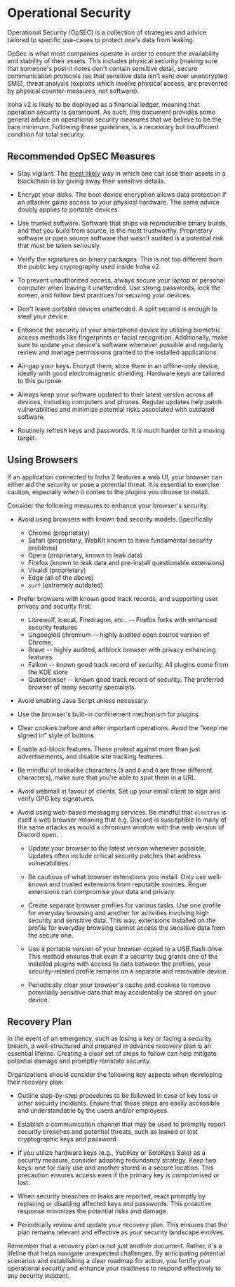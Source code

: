 # Operational Security

Operational Security (OpSEC) is a collection of strategies and advice tailored to specific use-cases to protect one's data from leaking. 

OpSec is what most companies operate in order to ensure the availability and stability of their assets. This includes physical security (making sure that someone's post-it notes don't contain sensitive data), secure communication protocols (so that sensitive data isn't sent over unencrypted SMS), threat analysis (exploits which involve physical access, are prevented by physical counter-measures, not software). 

Iroha v2 is likely to be deployed as a financial ledger, meaning that operation security is paramount. As such, this document provides some general advice on operational security measures that we believe to be the bare minimum. Following these guidelines, is a necessary but insufficient condition for total security. 

## Recommended OpSEC Measures

- Stay vigilant. The [most likely](https://arxiv.org/pdf/2209.08356.pdf) way in which one can lose their assets in a blockchain is by giving away their sensitive details. 

- Encrypt your disks. The boot device encryption allows data protection if an attacker gains access to your physical hardware. The same advice doubly applies to portable devices.

- Use trusted software. Software that ships via reproducible binary builds, and that you build from source, is the most trustworthy. Proprietary software or open source software that wasn't audited is a potential risk that must be taken seriously. 

- Verify the signatures on binary packages. This is not too different from the public key cryptography used inside Iroha v2. 

- To prevent unauthorized access, always secure your laptop or personal computer when leaving it unattended. Use strong passwords, lock the screen, and follow best practices for securing your devices.

- Don't leave portable devices unattended. A split second is enough to steal your device. 

- Enhance the security of your smartphone device by utilizing biometric access methods like fingerprints or facial recognition. Additionally, make sure to update your device's software whenever possible and regularly review and manage permissions granted to the installed applications.

- Air-gap your keys. Encrypt them, store them in an offline-only device, ideally with good electromagnetic shielding. Hardware keys are tailored to this purpose. 

- Always keep your software updated to their latest version across all devices, including computers and phones. Regular updates help patch vulnerabilities and minimize potential risks associated with outdated software.

- Routinely refresh keys and passwords. It is much harder to hit a moving target.

## Using Browsers

If an application connected to Iroha 2 features a web UI, your browser can either aid the security or pose a potential threat. It is essential to exercise caution, especially when it comes to the plugins you choose to install.

Consider the following measures to enhance your browser's security:
- Avoid using browsers with known bad security models. Specifically
  * Chrome (proprietary)
  * Safari (proprietary, WebKit known to have fundamental security problems)
  * Opera (proprietary, known to leak data)
  * Firefox (known to leak data and pre-install questionable extensions)
  * Vivaldi (proprietary)
  * Edge (all of the above)
  * `surf` (extremely outdated)
- Prefer browsers with known good track records, and supporting user privacy and security first:
  * Librewolf, Icecat, Firedragon, _etc._.  -- Firefox forks with enhanced security features
  * Ungoogled chromium -- highly audited open source version of Chrome, 
  * Brave -- highly audited, adblock browser with privacy enhancing features
  * Falkon -- known good track record of security. All plugins come from the KDE store
  * Qutebrowser -- known good track record of security. The preferred browser of many security specialists. 
  
- Avoid enabling Java Script unless necessary. 

- Use the browser's built-in confinement mechanism for plugins. 

- Clear cookies before and after important operations. Avoid the "keep me signed in" style of buttons. 

- Enable ad-block features. These protect against more than just advertisements, and disable site tracking features. 

- Be mindful of lookalike characters (`0` and `O` and `О` are three different characters), make sure that you're able to spot them in a URL. 

- Avoid webmail in favour of clients. Set up your email client to sign and verify GPG key signatures. 

- Avoid using web-based messaging services. Be mindful that `electron` is itself a web browser meaning that e.g. Discord is susceptible to many of the same attacks as would a chromium window with the web version of Discord open. 
  - Update your browser to the latest version whenever possible. Updates often include critical security patches that address vulnerabilities.

  - Be cautious of what browser extenstions you install. Only use well-known and trusted extensions from reputable sources. Rogue extensions can compromise your data and privacy.

  - Create separate browser profiles for various tasks. Use one profile for everyday browsing and another for activities involving high security and sensitive data. This way, extensions installed on the profile for everyday browsing cannot access the sensitive data from the secure one.

  - Use a portable version of your browser copied to a USB flash drive. This method ensures that even if a security bug grants one of the installed plugins with access to data between the profiles, your security-related profile remains on a separate and removable device.

  - Periodically clear your browser's cache and cookies to remove potentially sensitive data that may accidentally be stored on your device.

## Recovery Plan

In the event of an emergency, such as losing a key or facing a security breach, a well-structured and prepared in advance recovery plan is an essential lifeline. Creating a clear set of steps to follow can help mitigate potential damage and promptly reinstate security.

Organizations should consider the following key aspects when developing their recovery plan:

  - Outline step-by-step procedures to be followed in case of key loss or other security incidents. Ensure that these steps are easily accessible and understandable by the users and/or employees.

  - Establish a communication channel that may be used to promptly report security breaches and potential threats, such as leaked or lost cryptographic keys and password.

  - If you utilize hardware keys (e.g., YubiKey or SoloKeys Solo) as a security measure, consider adopting redundancy strategy. Keep two keys: one for daily use and another stored in a secure location. This precaution ensures access even if the primary key is compromised or lost.

  - When security breaches or leaks are reported, react promptly by replacing or disabling affected keys and passwords. This proactive response minimizes the potential risks and damage.

  - Periodically review and update your recovery plan. This ensures that the plan remains relevant and effective as your security landscape evolves.

Remember that a recovery plan is not just another document. Rather, it's a lifeline that helps navigate unexpected challenges. By anticipating potential scenarios and establishing a clear roadmap for action, you fortify your operational security and enhance your readiness to respond effectively to any security incident.
